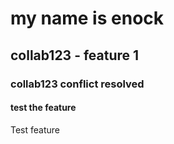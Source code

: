 # my name is enock
## collab123 - feature 1
### collab123 conflict resolved
#### test the feature
Test feature
